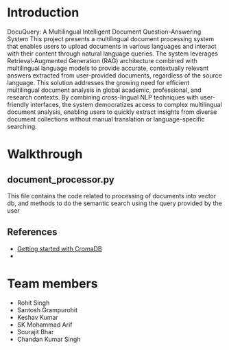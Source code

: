 # Introduction

DocuQuery: A Multilingual Intelligent Document Question-Answering System
This project presents a multilingual document processing system that enables users to upload documents in various languages and interact with their content through natural language queries. The system leverages Retrieval-Augmented Generation (RAG) architecture combined with multilingual language models to provide accurate, contextually relevant answers extracted from user-provided documents, regardless of the source language.
This solution addresses the growing need for efficient multilingual document analysis in global academic, professional, and research contexts. By combining cross-lingual NLP techniques with user-friendly interfaces, the system democratizes access to complex multilingual document analysis, enabling users to quickly extract insights from diverse document collections without manual translation or language-specific searching.


# Walkthrough

## document_processor.py

This file contains the code related to processing of documents into vector db, and methods to do the semantic search using the query provided by the user

## References
- [Getting started with CromaDB](https://docs.trychroma.com/docs/overview/getting-started)
- 

# Team members

- Rohit Singh
- Santosh Grampurohit
- Keshav Kumar
- SK Mohammad Arif
- Sourajit Bhar
- Chandan Kumar Singh